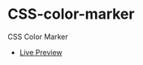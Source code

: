 # CSS-color-marker
 CSS Color Marker
 <ul>
 <li>
 <a href="https://codringavan.github.io/CSS-color-marker/">Live Preview</a>
 </li>
 </ul>